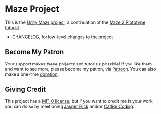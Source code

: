 # Maze Project

This is the [Unity Maze project](https://catlikecoding.com/unity/maze/), a continuation of the [Maze 2 Prototype tutorial](https://catlikecoding.com/unity/tutorials/prototypes/maze-2/).

- [CHANGELOG](CHANGELOG.md), for low-level changes to the project.

## Become My Patron

Your support makes these projects and tutorials possible! If you like them and want to see more, please become my patron, via [Patreon](https://www.patreon.com/catlikecoding). You can also make a one-time [donation](https://catlikecoding.com/unity/tutorials/donating.html).

## Giving Credit

This project has a [MIT-0 license](LICENSE.md), but if you want to credit me in your work you can do so by mentioning [Jasper Flick](https://catlikecoding.com/jasper-flick/) and/or [Catlike Coding](https://catlikecoding.com).
